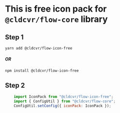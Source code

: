 # This is free icon pack for `@cldcvr/flow-core` library

## Step 1
`yarn add @cldcvr/flow-icon-free`
##### OR
`npm install @cldcvr/flow-icon-free`

## Step 2
```js
	import IconPack from "@cldcvr/flow-icon-free";
 	import { ConfigUtil } from "@cldcvr/flow-core";
	ConfigUtil.setConfig({ iconPack: IconPack });
```